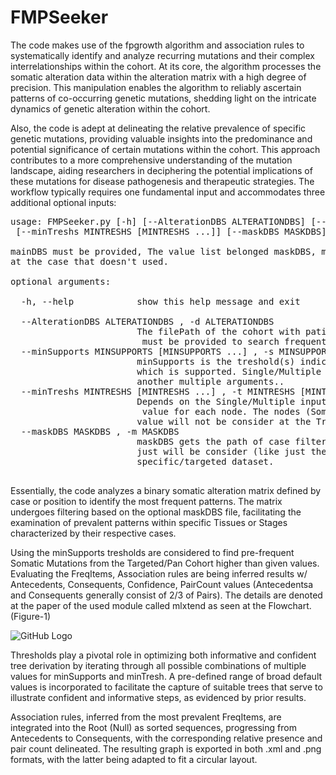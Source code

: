 # FMPSeeker
The code makes use of the fpgrowth algorithm and association rules to systematically identify and analyze recurring mutations and their complex interrelationships within the cohort. At its core, the algorithm processes the somatic alteration data within the alteration matrix with a high degree of precision. This manipulation enables the algorithm to reliably ascertain patterns of co-occurring genetic mutations, shedding light on the intricate dynamics of genetic alteration within the cohort.
 
 Also, the code is adept at delineating the relative prevalence of specific genetic mutations, providing valuable insights into the predominance and potential significance of certain mutations within the cohort. This approach contributes to a more comprehensive understanding of the mutation landscape, aiding researchers in deciphering the potential implications of these mutations for disease pathogenesis and therapeutic strategies.
The workflow typically requires one fundamental input and accommodates three additional optional inputs:
<pre>
usage: FMPSeeker.py [-h] [--AlterationDBS ALTERATIONDBS] [--minSupports MINSUPPORTS [MINSUPPORTS ...]] \
 [--minTreshs MINTRESHS [MINTRESHS ...]] [--maskDBS MASKDBS]

mainDBS must be provided, The value list belonged maskDBS, minSupports and minTreshs will be introduce as default 
at the case that doesn't used.

optional arguments:

  -h, --help            show this help message and exit
  
  --AlterationDBS ALTERATIONDBS , -d ALTERATIONDBS
                        The filePath of the cohort with patient/position labels as .json(pandasDF) or .csv format,
                         must be provided to search frequent patterns.
  --minSupports MINSUPPORTS [MINSUPPORTS ...] , -s MINSUPPORTS [MINSUPPORTS ...]
                        minSupports is the treshold(s) indicates minimum number of Somatic Mutation at the searching Tree
                        which is supported. Single/Multiple inputs can be provided, multiple ones will be combined with
                        another multiple arguments..
  --minTreshs MINTRESHS [MINTRESHS ...] , -t MINTRESHS [MINTRESHS ...]
                        Depends on the Single/Multiple inputs, results will return with the higher confidence than the minTreshs
                         value for each node. The nodes (Somatic Mutatioms) has lower confidences than the minTreshs
                        value will not be consider at the Tree.
  --maskDBS MASKDBS , -m MASKDBS
                        maskDBS gets the path of case filtering file as .json(pandasDF)/.csv format to process cases 
                        just will be consider (like just the cases w/ BREAST.Metastatic) to search pairs/pattern at the
                        specific/targeted dataset.

</pre>

Essentially, the code analyzes a binary somatic alteration matrix defined by case or position to identify the most frequent patterns. The matrix undergoes filtering based on the optional maskDBS file, facilitating the examination of prevalent patterns within specific Tissues or Stages characterized by their respective cases. 

Using the minSupports tresholds are considered to find pre-frequent Somatic Mutations from the Targeted/Pan Cohort higher than given values. Evaluating the FreqItems, Association rules are being inferred results w/ Antecedents, Consequents, Confidence, PairCount values (Antecedentsa and Consequents generally consist of 2/3 of Pairs). The details are denoted at the paper of the used module called mlxtend as seen at the Flowchart. (Figure-1)

 
![GitHub Logo](https://i.imgur.com/oFxrr6L.png)
 
 
Thresholds play a pivotal role in optimizing both informative and confident tree derivation by iterating through all possible combinations of multiple values for minSupports and minTresh. A pre-defined range of broad default values is incorporated to facilitate the capture of suitable trees that serve to illustrate confident and informative steps, as evidenced by prior results.

Association rules, inferred from the most prevalent FreqItems, are integrated into the Root (Null) as sorted sequences, progressing from Antecedents to Consequents, with the corresponding relative presence and pair count delineated. The resulting graph is exported in both .xml and .png formats, with the latter being adapted to fit a circular layout.